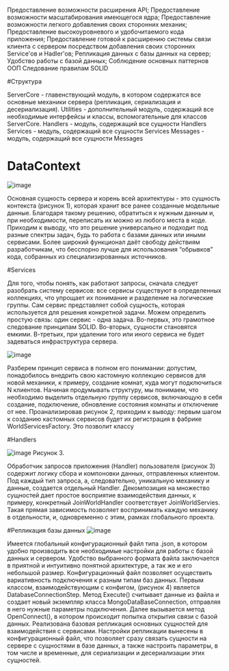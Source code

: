 
Предоставление возможности расширения API;
Предоставление возможности масштабирования имеющегося ядра;
Предоставление возможности легкого добавления своих сторонних механик;
Предоставление высокоуровневого и удобочитаемого кода приложения;
Предоставление готовой к расширению системы связи клиента с сервером посредством добавления своих сторонних Service'ов и Hadler'ов;
Репликация данных с базы данных на сервер;
Удобство работы с базой данных;
Соблюдение основных паттернов ООП
Следование правилам SOLID


#Структура

ServerCore - главенствующий модуль, в котором содержатся все основные механики сервера (репликация, сериализация и десериализация).
Utilities - дополнительный модуль, содержащий все необходимые интерфейсы и классы, вспомогательные для классов ServerCore.
Handlers - модуль, содержащий все сущности Handlers
Services - модуль, содержащий все сущности Services
Messages - модуль, содержащий все сущности Messages

# DataContext
![image](https://user-images.githubusercontent.com/27083223/122810162-b3b95000-d2d7-11eb-882a-68faa4891e15.png)

Основная сущность сервера и корень всей архитектуры - это сущность контекста (рисунок 1), которая хранит все ранее созданные модельные данные. Благодаря такому решению, обратиться к нужным данным и, при необходимости, переписать их можно из любого места в коде.
Приходим к выводу, что это решение универсально и подходит под разные спектры задач, будь то работа с базами данных или иными сервисами. Более широкий функционал даёт свободу действиям разработчикам, что бесспорно лучше для использования “обрывков” кода, собранных из специализированных источников. 


#Services

Для того, чтобы понять, как работают запросы, сначала следует разобрать систему сервисов: все сервисы существуют в определенных коллекциях, что упрощает их понимание и разделение на логические группы. Сам сервис представляет собой сущность, которая используется для решения конкретной  задачи. Можем определить простую связь: один сервис - одна задача. Во-первых, это грамотное следование принципам SOLID. Во-вторых, сущности становятся емкими. В-третьих, при удалении того или иного сервиса не будет задеваться инфраструктура сервера. 

![image](https://user-images.githubusercontent.com/27083223/122810180-b74cd700-d2d7-11eb-9a29-21e87b16677d.png)

Разберем принцип сервиса в полном его понимании: допустим, понадобилось внедрить свою кастомную коллекцию сервисов для новой механики, к примеру, создание комнат, куда могут подключиться N клиентов. Начиная продумывать структуру, мы понимаем, что необходимо выделить отдельную группу сервисов, включающую в себя создание, подключение, обновление состояния комнаты и отключение от нее. Проанализировав рисунок 2, приходим к выводу: первым шагом к созданию кастомных сервисов будет их регистрация в фабрике WorldServicesFactory. Это позволит классу 


#Handlers

![image](https://user-images.githubusercontent.com/27083223/122810107-a0a68000-d2d7-11eb-9e17-70d599a515fe.png)
Рисунок 3.

Обработчик запросов приложения (Handler) пользователя (рисунок 3) содержит логику сбора и компоновки данных, отправленных клиентом. Под каждый тип запроса, а, следовательно, уникальную механику и данные, создается отдельный Handler. Декомпозиция на множество сущностей дает простое восприятие взаимодействия данных, к примеру, конкретный JoinWorldHandler соответствует JoinWorldServies. Такая прямая зависимость позволяет воспринимать каждую механику в отдельности, и, одновременно с этим, рамках глобального проекта.


#Репликация базы данных
![image](https://user-images.githubusercontent.com/27083223/122810148-af8d3280-d2d7-11eb-85e0-93c116b09bce.png)


Имеется глобальный конфигурационный файл типа .json, в котором удобно производить все необходимые настройки для работы с базой данных и сервером. Удобство выбранного формата файла заключается в приятной и интуитивно понятной архитектуре, а так же и его небольшой размер.  Конфигурационный файл позволяет осуществить вариативность подключения к разным типам баз данных. Первым классом, взаимодействующим с конфигом, (рисунок 4) является DatabaseConnectionStep. Метод Execute() считывает данные из файла и создает новый экземпляр класса MongoDataBaseConnection, отправляя в него нужные параметры подключения. Далее вызывается метод OpenConnect(), в котором происходит попытка открытия связи с базой данных.
Реализована базовая репликация основных сущностей для взаимодействия с сервисами. Настройки репликации вынесены в конфигурационный файл, что позволяет сразу связать сущности на сервере с сущностями в базе данных, а также настроить параметры, в том числе и временные, для сериализации и десериализации этих сущностей.
